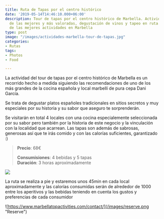 ```yaml
---
title: Ruta de Tapas por el centro histórico
date: '2019-05-14T14:46:10.000+06:00'
description: Tour de tapas por el centro histórico de Marbella. Actividades tuísticas
  de las mejores y más valoradas, degustación de vinos y tapeo en ruta. Tour a pie
  de las mejores actividades en Marbella
type: post
image: "/images/actividades-marbella-tour-de-tapas.jpg"
categories:
- Rutas
tags:
- Photos
- Food

---
```

La actividad del tour de tapas por el centro histórico de Marbella es un recorrido hecho a medida siguiendo las recomendaciones de uno de los más grandes de la cocina española y local marbellí de pura cepa Dani García.

Se trata de degustar platos españoles tradicionales en sitios secretos y muy especiales por su historia y su sabor que aseguro te sorprenderán.

Se visitarán en total 4 locales con una cocina especialemente seleccionada por su sabor pero también por la historia de este negocio y la vinculación con la localidad que acarrean. Las tapas son además de sabrosas, generosas así que te irás comido y con las calorías suficientes, garantizado :)

> **Precio**: 68€
>
> **Consumisiones**: 4 bebidas y 5 tapas  
> **Duración**: 3 horas aproximadamente

![](/images/actividades-marbella-tour-de-tapas-ruta.jpg)

La ruta se realiza a pie y estaremos unos 45min en cada local aproximadamente y las calorías consumidas serán de alrededor de 1000 entre los aperitivos y las bebidas teniendo en cuenta los gustos y preferencias de cada consumidor

![https://www.marbellatopactivities.com/contact/](/images/reserve.png "Reserve")